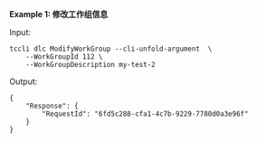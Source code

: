 **Example 1: 修改工作组信息**



Input: 

```
tccli dlc ModifyWorkGroup --cli-unfold-argument  \
    --WorkGroupId 112 \
    --WorkGroupDescription my-test-2
```

Output: 
```
{
    "Response": {
        "RequestId": "6fd5c288-cfa1-4c7b-9229-7780d0a3e96f"
    }
}
```

